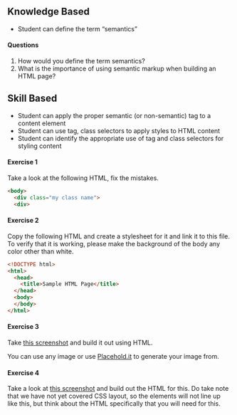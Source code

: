 ## Knowledge Based

- Student can define the term “semantics”

#### Questions

1. How would you define the term semantics?
2. What is the importance of using semantic markup when building an HTML page?

## Skill Based

- Student can apply the proper semantic (or non-semantic) tag to a content element
- Student can use tag, class selectors to apply styles to HTML content
- Student can identify the appropriate use of tag and class selectors for styling content

#### Exercise 1

Take a look at the following HTML, fix the mistakes.

```html
<body>
  <div class="my class name">
  <div>
```

#### Exercise 2

Copy the following HTML and create a stylesheet for it and link it to this file. To verify that it is working, please make the background of the body any color other than white.

```html
<!DOCTYPE html>
<html>
  <head>
    <title>Sample HTML Page</title>
  </head>
  <body>
  </body>
</html>
```

#### Exercise 3

Take [this screenshot](https://tiy-learn-content.s3.amazonaws.com/1521fc0f-Screen%20Shot%202016-10-11%20at%203.32.24%20PM.png) and build it out using HTML.

You can use any image or use [Placehold.it](http://placehold.it/) to generate your image from.


#### Exercise 4

Take a look at [this screenshot](https://tiy-learn-content.s3.amazonaws.com/f7ebc7ac-columns.png) and build out the HTML for this. Do take note that we have not yet covered CSS layout, so the elements will not line up like this, but think about the HTML specifically that you will need for this.
